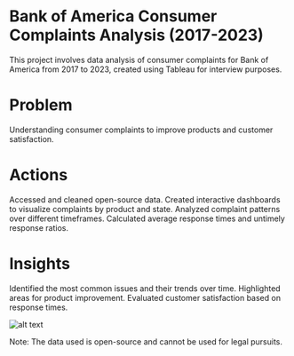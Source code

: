 # Bank of America Consumer Complaints Analysis (2017-2023)
This project involves data analysis of consumer complaints for Bank of America from 2017 to 2023, created using Tableau for interview purposes.

# Problem
Understanding consumer complaints to improve products and customer satisfaction.

# Actions
Accessed and cleaned open-source data.
Created interactive dashboards to visualize complaints by product and state.
Analyzed complaint patterns over different timeframes.
Calculated average response times and untimely response ratios.

# Insights
Identified the most common issues and their trends over time.
Highlighted areas for product improvement.
Evaluated customer satisfaction based on response times.

![alt text](https://github.com/karatanas/BOA-Tableau-Data-Analysis.git/blob/master/BOA_Logo.png?raw=true)

Note: The data used is open-source and cannot be used for legal pursuits.





